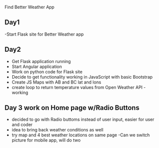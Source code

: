 Find Better Weather App
## Day1
-Start Flask site for Better Weather app

## Day2 
- Get Flask application running
- Start Angular application 
- Work on python code for Flask site
- Decide to get functionality working in JavaScript with basic Bootstrap 
- Create JS Maps  with AB and BC lat and lons
- create loop to return temperature values from Open Weather API - working

## Day 3 work on Home page w/Radio Buttons
- decided to go with Radio buttoms instead of user input, easier for user and coder
 - idea to bring back weather conditions as well
 - try map and 4 best weather locations on same page
 -Can we switch picture for mobile app, will do two 